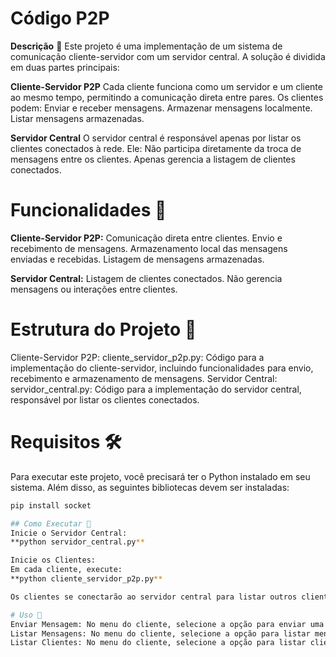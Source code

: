 # Código P2P

**Descrição** 📜
Este projeto é uma implementação de um sistema de comunicação cliente-servidor com um servidor central. A solução é dividida em duas partes principais:

**Cliente-Servidor P2P**
Cada cliente funciona como um servidor e um cliente ao mesmo tempo, permitindo a comunicação direta entre pares.
Os clientes podem:
Enviar e receber mensagens.
Armazenar mensagens localmente.
Listar mensagens armazenadas.

**Servidor Central**
O servidor central é responsável apenas por listar os clientes conectados à rede. Ele:
Não participa diretamente da troca de mensagens entre os clientes.
Apenas gerencia a listagem de clientes conectados.

# Funcionalidades 🚀
**Cliente-Servidor P2P:**
Comunicação direta entre clientes.
Envio e recebimento de mensagens.
Armazenamento local das mensagens enviadas e recebidas.
Listagem de mensagens armazenadas.

**Servidor Central:**
Listagem de clientes conectados.
Não gerencia mensagens ou interações entre clientes.

# Estrutura do Projeto 📁
Cliente-Servidor P2P:
cliente_servidor_p2p.py: Código para a implementação do cliente-servidor, incluindo funcionalidades para envio, recebimento e armazenamento de mensagens.
Servidor Central:
servidor_central.py: Código para a implementação do servidor central, responsável por listar os clientes conectados.

# Requisitos 🛠️
Para executar este projeto, você precisará ter o Python instalado em seu sistema. Além disso, as seguintes bibliotecas devem ser instaladas:
   ```bash
pip install socket

## Como Executar 🔧
Inicie o Servidor Central:
**python servidor_central.py**

Inicie os Clientes:
Em cada cliente, execute:
**python cliente_servidor_p2p.py**

Os clientes se conectarão ao servidor central para listar outros clientes conectados e poderão se comunicar diretamente entre si.

# Uso 💬
Enviar Mensagem: No menu do cliente, selecione a opção para enviar uma mensagem e insira o destinatário e o texto da mensagem.
Listar Mensagens: No menu do cliente, selecione a opção para listar mensagens recebidas.
Listar Clientes: No menu do cliente, selecione a opção para listar clientes conectados.


